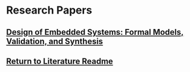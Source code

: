 # Research Papers
## [Design of Embedded Systems: Formal Models, Validation, and Synthesis](http://www1.cs.columbia.edu/~sedwards/papers/edwards1997design.pdf?msclkid=70f980d3c51211ec84de623f979d5fa1)
## [Return to Literature Readme](https://github.com/ARTS-Laboratory/Senior-Design-Project-EMCH427-002-Team-4-Downey/tree/main/CLAMS_Relevant_Literature#readme)
